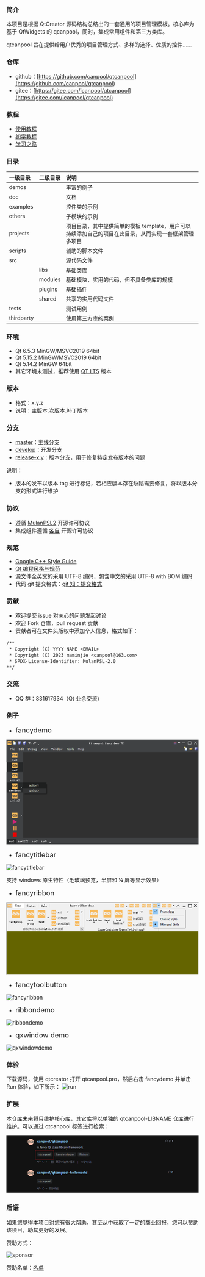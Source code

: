 ### 简介

本项目是根据 QtCreator 源码结构总结出的一套通用的项目管理模板。核心库为基于 QtWidgets 的 qcanpool，同时，集成常用组件和第三方类库。

qtcanpool 旨在提供给用户优秀的项目管理方式、多样的选择、优质的控件……

### 仓库

- github：[https://github.com/canpool/qtcanpool](https://github.com/canpool/qtcanpool)
- gitee：[https://gitee.com/icanpool/qtcanpool](https://gitee.com/icanpool/qtcanpool)

### 教程

- [使用教程](https://blog.csdn.net/canpool/category_10631139.html)
- [初学教程](https://blog.csdn.net/liang19890820/article/details/50277095)
- [学习之路](https://www.devbean.net/category/qt-study-road-2/)

### 目录

| 一级目录   | 二级目录 | 说明                                                                                                  |
| :--------- | :------- | :---------------------------------------------------------------------------------------------------- |
| demos      |          | 丰富的例子                                                                                            |
| doc        |          | 文档                                                                                                  |
| examples   |          | 控件类的示例                                                                                          |
| others     |          | 子模块的示例                                                                                          |
| projects   |          | 项目目录，其中提供简单的模板 template，用户可以持续添加自己的项目在此目录，从而实现一套框架管理多项目 |
| scripts    |          | 辅助的脚本文件                                                                                        |
| src        |          | 源代码文件                                                                                            |
|            | libs     | 基础类库                                                                                              |
|            | modules  | 基础模块，实用的代码，但不具备类库的规模                                                              |
|            | plugins  | 基础插件                                                                                              |
|            | shared   | 共享的实用代码文件                                                                                    |
| tests      |          | 测试用例                                                                                              |
| thirdparty |          | 使用第三方库的案例                                                                                    |

### 环境

- Qt 6.5.3 MinGW/MSVC2019 64bit
- Qt 5.15.2 MinGW/MSVC2019 64bit
- Qt 5.14.2 MinGW 64bit
- 其它环境未测试，推荐使用 [QT LTS](https://download.qt.io/official_releases/qt/) 版本

### 版本

- 格式：x.y.z
- 说明：主版本.次版本.补丁版本

### 分支

- [master](https://gitee.com/icanpool/qtcanpool/tree/master/)：主线分支
- [develop](https://gitee.com/icanpool/qtcanpool/tree/develop/)：开发分支
- [release-x.y]()：版本分支，用于修复特定发布版本的问题

说明：

- 版本的发布以版本 tag 进行标记，若相应版本存在缺陷需要修复，将以版本分支的形式进行维护

### 协议

- 遵循 [MulanPSL2](./LICENSE) 开源许可协议
- 集成组件遵循 [各自](./LICENSE.NOTES.md) 开源许可协议

### 规范

- [Google C++ Style Guide](http://google.github.io/styleguide/cppguide.html)
- [Qt 编程风格与规范](https://blog.csdn.net/qq_35488967/article/details/70055490)
- 源文件全英文的采用 UTF-8 编码，包含中文的采用 UTF-8 with BOM 编码
- 代码 git 提交格式：[git 知：提交格式](https://blog.csdn.net/canpool/article/details/126005367)

### 贡献

- 欢迎提交 issue 对关心的问题发起讨论
- 欢迎 Fork 仓库，pull request 贡献
- 贡献者可在文件头版权中添加个人信息，格式如下：

```
/**
 * Copyright (C) YYYY NAME <EMAIL>
 * Copyright (C) 2023 maminjie <canpool@163.com>
 * SPDX-License-Identifier: MulanPSL-2.0
**/
```

### 交流

- QQ 群：831617934（Qt 业余交流）

### 例子

- <font size=4>fancydemo</font>

![qcanpool](./doc/pics/fancydemo.png)

- <font size=4>fancytitlebar</font>

![fancytitlebar](./doc/pics/fancytitlebar.png)

支持 windows 原生特性（毛玻璃预览，半屏和 ¼ 屏等显示效果）

- <font size=4>fancyribbon</font>

![fancyribbon](./doc/pics/fancyribbon.png)

- <font size=4>fancytoolbutton</font>

![fancyribbon](./doc/pics/fancytoolbutton.png)

- <font size=4>ribbondemo</font>

![ribbondemo](./doc/pics/ribbondemo.gif#pic_center)

- <font size=4>qxwindow demo</font>

![qxwindowdemo](./doc/pics/qxwindowdemo.png)

### 体验

下载源码，使用 qtcreator 打开 qtcanpool.pro，然后右击 fancydemo 并单击 Run 体验，如下所示：
![run](./doc/pics/run.png)

### 扩展

本仓库未来将只维护核心库，其它库将以单独的 qtcanpool-LIBNAME 仓库进行维护。可以通过 qtcanpool 标签进行检索：

![extend](./doc/pics/extend.png)

### 后语

如果您觉得本项目对您有很大帮助，甚至从中获取了一定的商业回报，您可以赞助该项目，助其更好的发展。

赞助方式：

![sponsor](./doc/sponsor/sponsor.png)

赞助名单：[名单](./sponsor.md)
